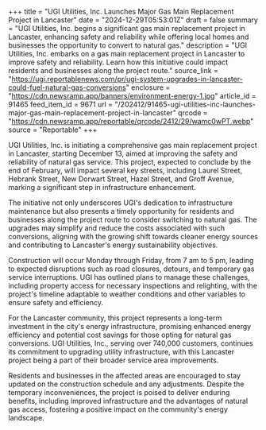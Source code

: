 +++
title = "UGI Utilities, Inc. Launches Major Gas Main Replacement Project in Lancaster"
date = "2024-12-29T05:53:01Z"
draft = false
summary = "UGI Utilities, Inc. begins a significant gas main replacement project in Lancaster, enhancing safety and reliability while offering local homes and businesses the opportunity to convert to natural gas."
description = "UGI Utilities, Inc. embarks on a gas main replacement project in Lancaster to improve safety and reliability. Learn how this initiative could impact residents and businesses along the project route."
source_link = "https://ugi.reportablenews.com/pr/ugi-system-upgrades-in-lancaster-could-fuel-natural-gas-conversions"
enclosure = "https://cdn.newsramp.app/banners/environment-energy-1.jpg"
article_id = 91465
feed_item_id = 9671
url = "/202412/91465-ugi-utilities-inc-launches-major-gas-main-replacement-project-in-lancaster"
qrcode = "https://cdn.newsramp.app/reportable/qrcode/2412/29/wamc0wPT.webp"
source = "Reportable"
+++

<p>UGI Utilities, Inc. is initiating a comprehensive gas main replacement project in Lancaster, starting December 13, aimed at improving the safety and reliability of natural gas service. This project, expected to conclude by the end of February, will impact several key streets, including Laurel Street, Hebrank Street, New Dorwart Street, Hazel Street, and Groff Avenue, marking a significant step in infrastructure enhancement.</p><p>The initiative not only underscores UGI's dedication to infrastructure maintenance but also presents a timely opportunity for residents and businesses along the project route to consider switching to natural gas. The upgrades may simplify and reduce the costs associated with such conversions, aligning with the growing shift towards cleaner energy sources and contributing to Lancaster's energy sustainability objectives.</p><p>Construction will occur Monday through Friday, from 7 am to 5 pm, leading to expected disruptions such as road closures, detours, and temporary gas service interruptions. UGI has outlined plans to manage these challenges, including property access for necessary inspections and relighting, with the project's timeline adaptable to weather conditions and other variables to ensure safety and efficiency.</p><p>For the Lancaster community, this project represents a long-term investment in the city's energy infrastructure, promising enhanced energy efficiency and potential cost savings for those opting for natural gas conversions. UGI Utilities, Inc., serving over 740,000 customers, continues its commitment to upgrading utility infrastructure, with this Lancaster project being a part of their broader service area improvements.</p><p>Residents and businesses in the affected areas are encouraged to stay updated on the construction schedule and any adjustments. Despite the temporary inconveniences, the project is poised to deliver enduring benefits, including improved infrastructure and the advantages of natural gas access, fostering a positive impact on the community's energy landscape.</p>